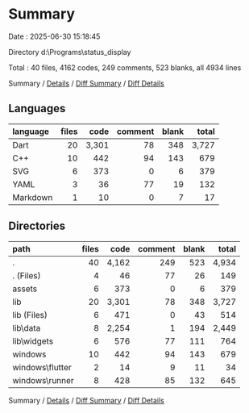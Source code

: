 # Summary

Date : 2025-06-30 15:18:45

Directory d:\\Programs\\status_display

Total : 40 files,  4162 codes, 249 comments, 523 blanks, all 4934 lines

Summary / [Details](details.md) / [Diff Summary](diff.md) / [Diff Details](diff-details.md)

## Languages
| language | files | code | comment | blank | total |
| :--- | ---: | ---: | ---: | ---: | ---: |
| Dart | 20 | 3,301 | 78 | 348 | 3,727 |
| C++ | 10 | 442 | 94 | 143 | 679 |
| SVG | 6 | 373 | 0 | 6 | 379 |
| YAML | 3 | 36 | 77 | 19 | 132 |
| Markdown | 1 | 10 | 0 | 7 | 17 |

## Directories
| path | files | code | comment | blank | total |
| :--- | ---: | ---: | ---: | ---: | ---: |
| . | 40 | 4,162 | 249 | 523 | 4,934 |
| . (Files) | 4 | 46 | 77 | 26 | 149 |
| assets | 6 | 373 | 0 | 6 | 379 |
| lib | 20 | 3,301 | 78 | 348 | 3,727 |
| lib (Files) | 6 | 471 | 0 | 43 | 514 |
| lib\\data | 8 | 2,254 | 1 | 194 | 2,449 |
| lib\\widgets | 6 | 576 | 77 | 111 | 764 |
| windows | 10 | 442 | 94 | 143 | 679 |
| windows\\flutter | 2 | 14 | 9 | 11 | 34 |
| windows\\runner | 8 | 428 | 85 | 132 | 645 |

Summary / [Details](details.md) / [Diff Summary](diff.md) / [Diff Details](diff-details.md)
